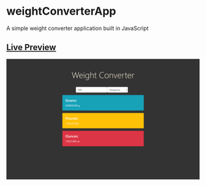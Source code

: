 # weightConverterApp
A simple weight converter application built in JavaScript


## [Live Preview](https://weight-converter-js-app.netlify.app/)


![PREVIEW](/weight-converter.png)
